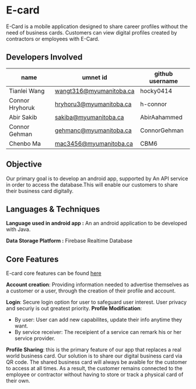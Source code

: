 # E-card
E-Card is a mobile application designed to share career profiles without the need of business cards. Customers can view digital profiles created by contractors or employees with E-Card.
## Developers Involved
name|umnet id| github username
-|-|-
Tianlei Wang |wangt316@myumanitoba.ca | hocky0414
Connor Hryhoruk | hryhoru3@myumanitoba.ca	| h-connor
Abir Sakib | sakiba@myumanitoba.ca	| AbirAahammed
Connor Gehman | gehmanc@myumanitoba.ca   |	ConnorGehman				
Chenbo Ma | mac3456@myumanitoba.ca | CBM6
## Objective
Our primary goal is to develop an android app, supported by An API service in order to access the database.This will enable our customers to share their business card digitally.


## Languages & Techniques

**Language used in android app :** An an android application to be developed with Java.

**Data Storage Platform :**  Firebase Realtime Database

## Core Features
E-card core features can be found [here](https://github.com/AbirAahammed/E-card/issues?q=label%3A%22Core+Features%22)

**Account creation**: Providing information needed to advertise themselves as a customer or a user, through the creation of their profile and account.

**Login**: Secure login option for user to safeguard user interest. User privacy and securiy is out greatest priority.
**Profile Modification**: 
-   By user: User can add new capabilites, update their info anytime they want.
-   By service receiver: The receipient of a service can remark his or her service provider.

**Profile Sharing**: this is the primary feature of our app that replaces a real world business card. Our solution is to share our digital business card via QR code. The shared business card will always be avaible for the customer to access at all times. As a result, the customer remains connected to the employee or contractor without having to store or track a physical card of their own.
